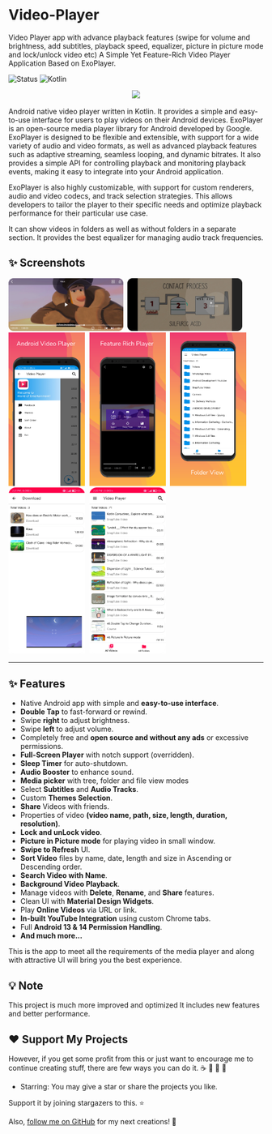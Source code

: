 # Video-Player
Video Player app with advance playback features (swipe for volume and brightness, add subtitles, playback speed, equalizer, picture in picture mode and lock/unlock video etc)
A Simple Yet Feature-Rich Video Player Application Based on ExoPlayer.

![Status](https://img.shields.io/badge/Status-Active-brightgreen)  ![Kotlin](https://img.shields.io/badge/Kotlin-100%25-brightgreen)

<div align="center">

<img src="https://i.ibb.co/RTh1c7y/video-player.png" height="150" />

</div>



Android native video player written in Kotlin. It provides a simple and easy-to-use interface for users to play videos on their Android devices.
ExoPlayer is an open-source media player library for Android developed by Google. ExoPlayer is designed to be flexible and extensible, with support for a wide variety of audio and video formats, as well as advanced playback features such as adaptive streaming, seamless looping, and dynamic bitrates. It also provides a simple API for controlling playback and monitoring playback events, making it easy to integrate into your Android application.

ExoPlayer is also highly customizable, with support for custom renderers, audio and video codecs, and track selection strategies. This allows developers to tailor the player to their specific needs and optimize playback performance for their particular use case.

It can show videos in folders as well as without folders in a separate section. It provides the best equalizer for managing audio track frequencies.

## ✨ Screenshots

<kbd>
  <img src="https://raw.githubusercontent.com/HarshAndroid/VideoPlayer/master/screenshots/7.png" width=45% height=30%/>
  <img src="https://raw.githubusercontent.com/HarshAndroid/VideoPlayer/master/screenshots/6.png" width=45% height=30%/>
  <img src="https://raw.githubusercontent.com/HarshAndroid/VideoPlayer/master/screenshots/1.png" width=30% height=30%/>
  <img src="https://raw.githubusercontent.com/HarshAndroid/VideoPlayer/master/screenshots/8.png" width=30% height=30%/>
  <img src="https://raw.githubusercontent.com/HarshAndroid/VideoPlayer/master/screenshots/3.png" width=30% height=30%/>
  <img src="https://raw.githubusercontent.com/HarshAndroid/VideoPlayer/master/screenshots/4.png" width=30% height=25%/>
  <img src="https://raw.githubusercontent.com/HarshAndroid/VideoPlayer/master/screenshots/5.png" width=30% height=25%/>
</kbd>

---


## ✨ Features

- Native Android app with simple and **easy-to-use interface**.
- **Double Tap** to fast-forward or rewind.
- Swipe **right** to adjust brightness.
- Swipe **left** to adjust volume.
- Completely free and **open source and without any ads** or excessive permissions.
- **Full-Screen Player** with notch support (overridden).
- **Sleep Timer** for auto-shutdown.
- **Audio Booster** to enhance sound.
- **Media picker** with tree, folder and file view modes
- Select **Subtitles** and **Audio Tracks**.
- Custom **Themes Selection**.
- **Share** Videos with friends.
- Properties of video **(video name, path, size, length, duration, resolution)**.
- **Lock and unLock video**.
- **Picture in Picture mode** for playing video in small window.
- **Swipe to Refresh** UI.
- **Sort Video** files by name, date, length and size in Ascending or Descending order.
- **Search Video with Name**.
- **Background Video Playback**.
- Manage videos with **Delete**, **Rename**, and **Share** features.
- Clean UI with **Material Design Widgets**.
- Play **Online Videos** via URL or link.
- **In-built YouTube Integration** using custom Chrome tabs.
- Full **Android 13 & 14 Permission Handling**.
- **And much more...**

This is the app to meet all the requirements of the media player and along with attractive UI will bring you the best experience.

## 💡 Note

This project is much more improved and optimized It includes new features and better performance.

## :heart: Support My Projects 
However, if you get some profit from this or just want to encourage me to continue creating stuff, there are few ways you can do it. :coffee: :hamburger: :fries: :apple:

* Starring: You may give a star or share the projects you like.

Support it by joining stargazers to this. ⭐

Also, [follow me on GitHub](https://github.com/SultanAyubi360) for my next creations! 🤩
